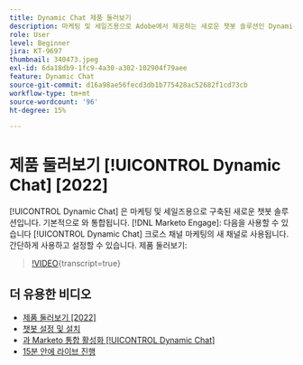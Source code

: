 ```yaml
---
title: Dynamic Chat 제품 둘러보기
description: 마케팅 및 세일즈용으로 Adobe에서 제공하는 새로운 챗봇 솔루션인 Dynamic Chat에 대해 알아봅니다.
role: User
level: Beginner
jira: KT-9697
thumbnail: 340473.jpeg
exl-id: 6da18db9-1fc9-4a30-a302-102904f79aee
feature: Dynamic Chat
source-git-commit: d16a98ae56fecd3db1b775428ac52682f1cd73cb
workflow-type: tm+mt
source-wordcount: '96'
ht-degree: 15%

---
```


# 제품 둘러보기 [!UICONTROL Dynamic Chat] [2022]

[!UICONTROL Dynamic Chat]  은 마케팅 및 세일즈용으로 구축된 새로운 챗봇 솔루션입니다. 기본적으로 와 통합됩니다. [!DNL Marketo Engage]: 다음을 사용할 수 있습니다 [!UICONTROL Dynamic Chat]  크로스 채널 마케팅의 새 채널로 사용됩니다. 간단하게 사용하고 설정할 수 있습니다. 제품 둘러보기:

>[!VIDEO](https://video.tv.adobe.com/v/340473/?quality=12&learn=on){transcript=true}

## 더 유용한 비디오

* [제품 둘러보기 [2022]](product-tour-2022.md)
* [챗봇 설정 및 설치](setup.md)
* [과 Marketo 통합 활성화 [!UICONTROL Dynamic Chat]](marketo-integration.md)
* [15분 안에 라이브 진행](go-live-in-15-minutes.md)
